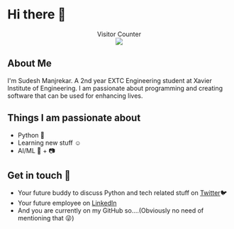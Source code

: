 # Hi there 👋

<p align="center">
  Visitor Counter<br>
  <img src="https://profile-counter.glitch.me/Sudesh22/count.svg" />
 </p>
 
## About Me

I'm Sudesh Manjrekar. A 2nd year EXTC Engineering student at Xavier Institute of Engineering. I am passionate about programming and creating software that can be used for enhancing lives.

## Things I am passionate about

- Python :snake:
- Learning new stuff :relaxed:
- AI/ML :robot: + :camera:

## Get in touch :bell:

- Your future buddy to discuss Python and tech related stuff on [Twitter](https://twitter.com/SudeshM_22):bird:
- Your future employee on [LinkedIn](https://www.linkedin.com/in/sudesh-manjrekar-b9b995219)
- And you are currently on my GitHub so....(Obviously no need of mentioning that :stuck_out_tongue_winking_eye:)
